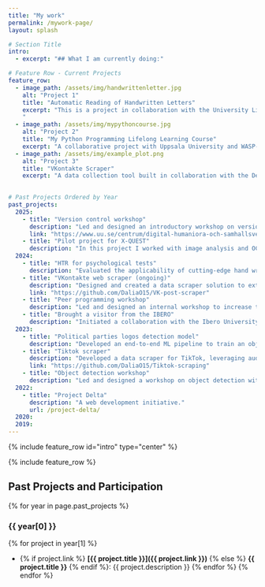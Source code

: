 ```yaml
---
title: "My work"
permalink: /mywork-page/
layout: splash

# Section Title
intro:
  - excerpt: "## What I am currently doing:"

# Feature Row - Current Projects
feature_row:
  - image_path: /assets/img/handwrittenletter.jpg
    alt: "Project 1"
    title: "Automatic Reading of Handwritten Letters"
    excerpt: "This is a project in collaboration with the University Library, focusing on historical text analysis. It has four main parts: handwritten text recognition, translation (from 1700s Swedish to English), summarization, and NER. To tackle this, I’m using a mix of computer vision and language models.
    "
  - image_path: /assets/img/mypythoncourse.jpg
    alt: "Project 2"
    title: "My Python Programming Lifelong Learning Course"
    excerpt: "A collaborative project with Uppsala University and WASP-ED. The course is designed to help students learn how to use Python libraries effectively. I decided to focus on libraries for scientific programming and data analysis, giving students practical tools to work with real-world data. The fifth round of the course started this March!"
  - image_path: /assets/img/example_plot.png
    alt: "Project 3"
    title: "VKontakte Scraper"
    excerpt: "A data collection tool built in collaboration with the Dept. of Informatics and Media at UU. I developed the first-ever bulk VKontakte web scraper for extracting data from a non-Western social media platform, making large-scale data collection more efficient and accessible."
    

# Past Projects Ordered by Year
past_projects:
  2025:
    - title: "Version control workshop"
      description: "Led and designed an introductory workshop on version control with Git and GitHub"
      link: "https://www.uu.se/centrum/digital-humaniora-och-samhallsvetenskap/kalendarium/arkiv/2025-03-19-introduction-to-version-control-with-git--github"
    - title: "Pilot project for X-QUEST"
      description: "In this project I worked with image analysis and OCR to digitalise pictures of printed periodicals from Africa."
  2024:
    - title: "HTR for psychological tests"
      description: "Evaluated the applicability of cutting-edge hand written text recognition and vision large language models to extract information from physiological tests of jobseekers."
    - title: "VKontakte web scraper (ongoing)"
      description: "Designed and created a data scraper solution to extract data from VKontakte providing, consequently, the PI with a large dataset for future engagement and text analysis."
      link: "https://github.com/DaliaO15/VK-post-scraper"
    - title: "Peer programming workshop"
      description: "Led and designed an internal workshop to increase the collaboration and knowledge transfer within the developers in my team."
    - title: "Brought a visitor from the IBERO"
      description: "Initiated a collaboration with the Ibero University in Mexico that led to the visit of a PhD student to the CDHU at Uppsala University."
  2023:
    - title: "Political parties logos detection model"
      description: "Developed an end-to-end ML pipeline to train an object detection model for recognizing political party logos in real-life videos."
    - title: "Tiktok scraper" 
      description: "Developed a data scraper for TikTok, leveraging audio transcription models and text processing to extract insights from short videos."
      link: "https://github.com/DaliaO15/Tiktok-scraping"
    - title: "Object detection workshop"
      description: "Led and designed a workshop on object detection with Roboflow and the YOLO family."
  2022:
    - title: "Project Delta"
      description: "A web development initiative."
      url: /project-delta/
  2020:
  2019:
---
```


{% include feature_row id="intro" type="center" %}

{% include feature_row %}

## Past Projects and Participation

{% for year in page.past_projects %}
### {{ year[0] }}
{% for project in year[1] %}
- {% if project.link %} **[{{ project.title }}]({{ project.link }})** {% else %} **{{ project.title }}** {% endif %}: {{ project.description }}
{% endfor %}
{% endfor %}


